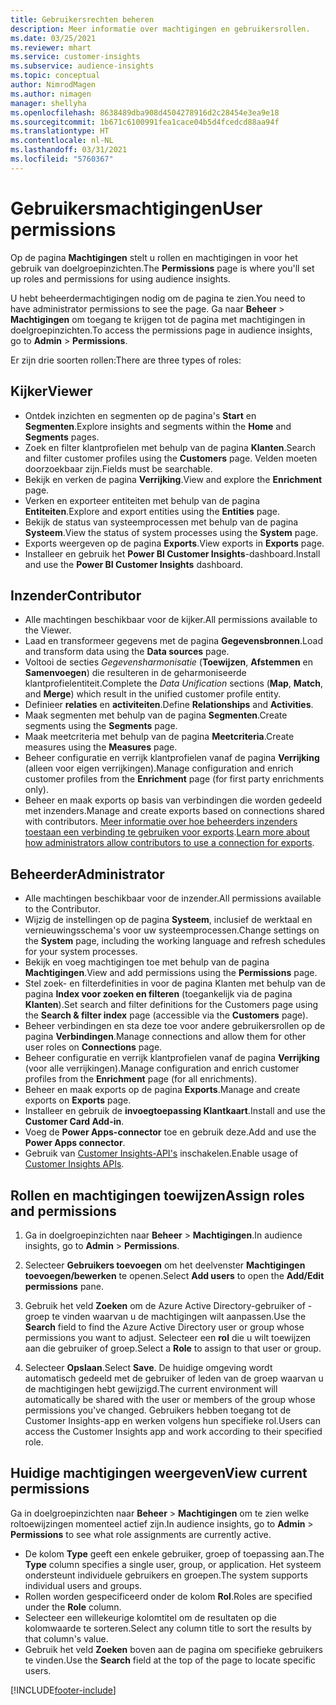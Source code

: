 ```yaml
---
title: Gebruikersrechten beheren
description: Meer informatie over machtigingen en gebruikersrollen.
ms.date: 03/25/2021
ms.reviewer: mhart
ms.service: customer-insights
ms.subservice: audience-insights
ms.topic: conceptual
author: NimrodMagen
ms.author: nimagen
manager: shellyha
ms.openlocfilehash: 8638489dba908d4504278916d2c28454e3ea9e18
ms.sourcegitcommit: 1b671c6100991fea1cace04b5d4fcedcd88aa94f
ms.translationtype: HT
ms.contentlocale: nl-NL
ms.lasthandoff: 03/31/2021
ms.locfileid: "5760367"
---
```

# <a name="user-permissions"></a><span data-ttu-id="4faaf-103">Gebruikersmachtigingen</span><span class="sxs-lookup"><span data-stu-id="4faaf-103">User permissions</span></span>

<span data-ttu-id="4faaf-104">Op de pagina **Machtigingen** stelt u rollen en machtigingen in voor het gebruik van doelgroepinzichten.</span><span class="sxs-lookup"><span data-stu-id="4faaf-104">The **Permissions** page is where you'll set up roles and permissions for using audience insights.</span></span>

<span data-ttu-id="4faaf-105">U hebt beheerdermachtigingen nodig om de pagina te zien.</span><span class="sxs-lookup"><span data-stu-id="4faaf-105">You need to have administrator permissions to see the page.</span></span> <span data-ttu-id="4faaf-106">Ga naar **Beheer** > **Machtigingen** om toegang te krijgen tot de pagina met machtigingen in doelgroepinzichten.</span><span class="sxs-lookup"><span data-stu-id="4faaf-106">To access the permissions page in audience insights, go to **Admin** > **Permissions**.</span></span>

<span data-ttu-id="4faaf-107">Er zijn drie soorten rollen:</span><span class="sxs-lookup"><span data-stu-id="4faaf-107">There are three types of roles:</span></span>

## <a name="viewer"></a><span data-ttu-id="4faaf-108">Kijker</span><span class="sxs-lookup"><span data-stu-id="4faaf-108">Viewer</span></span>

- <span data-ttu-id="4faaf-109">Ontdek inzichten en segmenten op de pagina's **Start** en **Segmenten**.</span><span class="sxs-lookup"><span data-stu-id="4faaf-109">Explore insights and segments within the **Home** and **Segments** pages.</span></span>
- <span data-ttu-id="4faaf-110">Zoek en filter klantprofielen met behulp van de pagina **Klanten**.</span><span class="sxs-lookup"><span data-stu-id="4faaf-110">Search and filter customer profiles using the **Customers** page.</span></span> <span data-ttu-id="4faaf-111">Velden moeten doorzoekbaar zijn.</span><span class="sxs-lookup"><span data-stu-id="4faaf-111">Fields must be searchable.</span></span>
- <span data-ttu-id="4faaf-112">Bekijk en verken de pagina **Verrijking**.</span><span class="sxs-lookup"><span data-stu-id="4faaf-112">View and explore the **Enrichment** page.</span></span>
- <span data-ttu-id="4faaf-113">Verken en exporteer entiteiten met behulp van de pagina **Entiteiten**.</span><span class="sxs-lookup"><span data-stu-id="4faaf-113">Explore and export entities using the **Entities** page.</span></span>
- <span data-ttu-id="4faaf-114">Bekijk de status van systeemprocessen met behulp van de pagina **Systeem**.</span><span class="sxs-lookup"><span data-stu-id="4faaf-114">View the status of system processes  using the **System** page.</span></span>
- <span data-ttu-id="4faaf-115">Exports weergeven op de pagina **Exports**.</span><span class="sxs-lookup"><span data-stu-id="4faaf-115">View exports in **Exports** page.</span></span>
- <span data-ttu-id="4faaf-116">Installeer en gebruik het **Power BI Customer Insights**-dashboard.</span><span class="sxs-lookup"><span data-stu-id="4faaf-116">Install and use the **Power BI Customer Insights** dashboard.</span></span>

## <a name="contributor"></a><span data-ttu-id="4faaf-117">Inzender</span><span class="sxs-lookup"><span data-stu-id="4faaf-117">Contributor</span></span>

- <span data-ttu-id="4faaf-118">Alle machtingen beschikbaar voor de kijker.</span><span class="sxs-lookup"><span data-stu-id="4faaf-118">All permissions available to the Viewer.</span></span>
- <span data-ttu-id="4faaf-119">Laad en transformeer gegevens met de pagina **Gegevensbronnen**.</span><span class="sxs-lookup"><span data-stu-id="4faaf-119">Load and transform data using the **Data sources** page.</span></span>
- <span data-ttu-id="4faaf-120">Voltooi de secties *Gegevensharmonisatie* (**Toewijzen**, **Afstemmen** en **Samenvoegen**) die resulteren in de geharmoniseerde klantprofielentiteit.</span><span class="sxs-lookup"><span data-stu-id="4faaf-120">Complete the *Data Unification* sections (**Map**, **Match**, and **Merge**) which result in the unified customer profile entity.</span></span>
- <span data-ttu-id="4faaf-121">Definieer **relaties** en **activiteiten**.</span><span class="sxs-lookup"><span data-stu-id="4faaf-121">Define **Relationships** and **Activities**.</span></span>
- <span data-ttu-id="4faaf-122">Maak segmenten met behulp van de pagina **Segmenten**.</span><span class="sxs-lookup"><span data-stu-id="4faaf-122">Create segments using the **Segments** page.</span></span>
- <span data-ttu-id="4faaf-123">Maak meetcriteria met behulp van de pagina **Meetcriteria**.</span><span class="sxs-lookup"><span data-stu-id="4faaf-123">Create measures using the **Measures** page.</span></span>
- <span data-ttu-id="4faaf-124">Beheer configuratie en verrijk klantprofielen vanaf de pagina **Verrijking** (alleen voor eigen verrijkingen).</span><span class="sxs-lookup"><span data-stu-id="4faaf-124">Manage configuration and enrich customer profiles from the **Enrichment** page (for first party enrichments only).</span></span>
- <span data-ttu-id="4faaf-125">Beheer en maak exports op basis van verbindingen die worden gedeeld met inzenders.</span><span class="sxs-lookup"><span data-stu-id="4faaf-125">Manage and create exports based on connections shared with contributors.</span></span> <span data-ttu-id="4faaf-126">[Meer informatie over hoe beheerders inzenders toestaan een verbinding te gebruiken voor exports](connections.md#allow-contributors-to-use-a-connection-for-exports).</span><span class="sxs-lookup"><span data-stu-id="4faaf-126">[Learn more about how administrators allow contributors to use a connection for exports](connections.md#allow-contributors-to-use-a-connection-for-exports).</span></span>

## <a name="administrator"></a><span data-ttu-id="4faaf-127">Beheerder</span><span class="sxs-lookup"><span data-stu-id="4faaf-127">Administrator</span></span>

- <span data-ttu-id="4faaf-128">Alle machtingen beschikbaar voor de inzender.</span><span class="sxs-lookup"><span data-stu-id="4faaf-128">All permissions available to the Contributor.</span></span>
- <span data-ttu-id="4faaf-129">Wijzig de instellingen op de pagina **Systeem**, inclusief de werktaal en vernieuwingsschema's voor uw systeemprocessen.</span><span class="sxs-lookup"><span data-stu-id="4faaf-129">Change settings on the **System** page, including the working language and refresh schedules for your system processes.</span></span>
- <span data-ttu-id="4faaf-130">Bekijk en voeg machtigingen toe met behulp van de pagina **Machtigingen**.</span><span class="sxs-lookup"><span data-stu-id="4faaf-130">View and add permissions using the **Permissions** page.</span></span>
- <span data-ttu-id="4faaf-131">Stel zoek- en filterdefinities in voor de pagina Klanten met behulp van de pagina **Index voor zoeken en filteren** (toegankelijk via de pagina **Klanten**).</span><span class="sxs-lookup"><span data-stu-id="4faaf-131">Set search and filter definitions for the Customers page using the **Search & filter index** page (accessible via the **Customers** page).</span></span>
- <span data-ttu-id="4faaf-132">Beheer verbindingen en sta deze toe voor andere gebruikersrollen op de pagina **Verbindingen**.</span><span class="sxs-lookup"><span data-stu-id="4faaf-132">Manage connections and allow them for other user roles on **Connections** page.</span></span>
- <span data-ttu-id="4faaf-133">Beheer configuratie en verrijk klantprofielen vanaf de pagina **Verrijking** (voor alle verrijkingen).</span><span class="sxs-lookup"><span data-stu-id="4faaf-133">Manage configuration and enrich customer profiles from the **Enrichment** page (for all enrichments).</span></span>
- <span data-ttu-id="4faaf-134">Beheer en maak exports op de pagina **Exports**.</span><span class="sxs-lookup"><span data-stu-id="4faaf-134">Manage and create exports on **Exports** page.</span></span>
- <span data-ttu-id="4faaf-135">Installeer en gebruik de **invoegtoepassing Klantkaart**.</span><span class="sxs-lookup"><span data-stu-id="4faaf-135">Install and use the **Customer Card Add-in**.</span></span>
- <span data-ttu-id="4faaf-136">Voeg de **Power Apps-connector** toe en gebruik deze.</span><span class="sxs-lookup"><span data-stu-id="4faaf-136">Add and use the **Power Apps connector**.</span></span>
- <span data-ttu-id="4faaf-137">Gebruik van [Customer Insights-API's](apis.md) inschakelen.</span><span class="sxs-lookup"><span data-stu-id="4faaf-137">Enable usage of [Customer Insights APIs](apis.md).</span></span>

## <a name="assign-roles-and-permissions"></a><span data-ttu-id="4faaf-138">Rollen en machtigingen toewijzen</span><span class="sxs-lookup"><span data-stu-id="4faaf-138">Assign roles and permissions</span></span>

1. <span data-ttu-id="4faaf-139">Ga in doelgroepinzichten naar **Beheer** > **Machtigingen**.</span><span class="sxs-lookup"><span data-stu-id="4faaf-139">In audience insights, go to **Admin** > **Permissions**.</span></span>

1. <span data-ttu-id="4faaf-140">Selecteer **Gebruikers toevoegen** om het deelvenster **Machtigingen toevoegen/bewerken** te openen.</span><span class="sxs-lookup"><span data-stu-id="4faaf-140">Select **Add users** to open the **Add/Edit permissions** pane.</span></span>

1. <span data-ttu-id="4faaf-141">Gebruik het veld **Zoeken** om de Azure Active Directory-gebruiker of -groep te vinden waarvan u de machtigingen wilt aanpassen.</span><span class="sxs-lookup"><span data-stu-id="4faaf-141">Use the **Search** field to find the Azure Active Directory user or group whose permissions you want to adjust.</span></span> <span data-ttu-id="4faaf-142">Selecteer een **rol** die u wilt toewijzen aan die gebruiker of groep.</span><span class="sxs-lookup"><span data-stu-id="4faaf-142">Select a **Role** to assign to that user or group.</span></span>

1. <span data-ttu-id="4faaf-143">Selecteer **Opslaan**.</span><span class="sxs-lookup"><span data-stu-id="4faaf-143">Select **Save**.</span></span> <span data-ttu-id="4faaf-144">De huidige omgeving wordt automatisch gedeeld met de gebruiker of leden van de groep waarvan u de machtigingen hebt gewijzigd.</span><span class="sxs-lookup"><span data-stu-id="4faaf-144">The current environment will automatically be shared with the user or members of the group whose permissions you've changed.</span></span> <span data-ttu-id="4faaf-145">Gebruikers hebben toegang tot de Customer Insights-app en werken volgens hun specifieke rol.</span><span class="sxs-lookup"><span data-stu-id="4faaf-145">Users can access the Customer Insights app and work according to their specified role.</span></span>

## <a name="view-current-permissions"></a><span data-ttu-id="4faaf-146">Huidige machtigingen weergeven</span><span class="sxs-lookup"><span data-stu-id="4faaf-146">View current permissions</span></span>

<span data-ttu-id="4faaf-147">Ga in doelgroepinzichten naar **Beheer** > **Machtigingen** om te zien welke roltoewijzingen momenteel actief zijn.</span><span class="sxs-lookup"><span data-stu-id="4faaf-147">In audience insights, go to **Admin** > **Permissions** to see what role assignments are currently active.</span></span>

- <span data-ttu-id="4faaf-148">De kolom **Type** geeft een enkele gebruiker, groep of toepassing aan.</span><span class="sxs-lookup"><span data-stu-id="4faaf-148">The **Type** column specifies a single user, group, or application.</span></span> <span data-ttu-id="4faaf-149">Het systeem ondersteunt individuele gebruikers en groepen.</span><span class="sxs-lookup"><span data-stu-id="4faaf-149">The system supports individual users and groups.</span></span>
- <span data-ttu-id="4faaf-150">Rollen worden gespecificeerd onder de kolom **Rol**.</span><span class="sxs-lookup"><span data-stu-id="4faaf-150">Roles are specified under the **Role** column.</span></span>
- <span data-ttu-id="4faaf-151">Selecteer een willekeurige kolomtitel om de resultaten op die kolomwaarde te sorteren.</span><span class="sxs-lookup"><span data-stu-id="4faaf-151">Select any column title to sort the results by that column's value.</span></span>
- <span data-ttu-id="4faaf-152">Gebruik het veld **Zoeken** boven aan de pagina om specifieke gebruikers te vinden.</span><span class="sxs-lookup"><span data-stu-id="4faaf-152">Use the **Search** field at the top of the page to locate specific users.</span></span>


[!INCLUDE[footer-include](../includes/footer-banner.md)]
